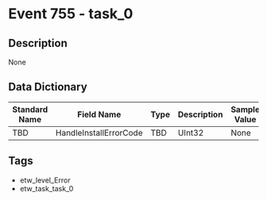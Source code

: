 # Event 755 - task_0

## Description
None

## Data Dictionary
|Standard Name|Field Name|Type|Description|Sample Value|
|---|---|---|---|---|
|TBD|HandleInstallErrorCode|TBD|UInt32|None|None|

## Tags
* etw_level_Error
* etw_task_task_0